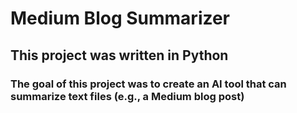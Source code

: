# Medium Blog Summarizer
## This project was written in Python
### The goal of this project was to create an AI tool that can summarize text files (e.g., a Medium blog post)
